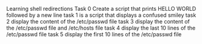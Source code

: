 Learning shell redirections
Task 0 Create a script that prints HELLO WORLD followed by a new line
task 1 is a script that displays a confused smiley
task 2 display the content of the \/etc/passwd file
task 3 display the content of the /etc/passwd file and /etc/hosts file
task 4 display the last 10 lines of the /etc/passwd file
task 5 display the first 10 lines of the /etc/passwd file
